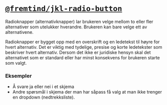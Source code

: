 # [`@fremtind/jkl-radio-button`](https://fremtind.github.io/jokul/components/radiobutton/)

Radioknapper (alternativknapper) lar brukeren velge mellom to eller fler alternativer som utelukker hverandre. Brukeren kan bare velge ett av alternativene.

Radioknapper er bygget opp med en overskrift og en ledetekst til høyre for hvert alternativ. Det er viktig med tydelige, presise og korte ledetekster som beskriver hvert alternativ. Dersom det ikke er juridiske hensyn skal det alternativet som er standard eller har minst konsekvens for brukeren starte som valgt.

### Eksempler
- Å svare ja eller nei i et skjema
- Andre spørsmål i skjema der man har såpass få valg at man ikke trenger en dropdown (nedtrekksliste).
